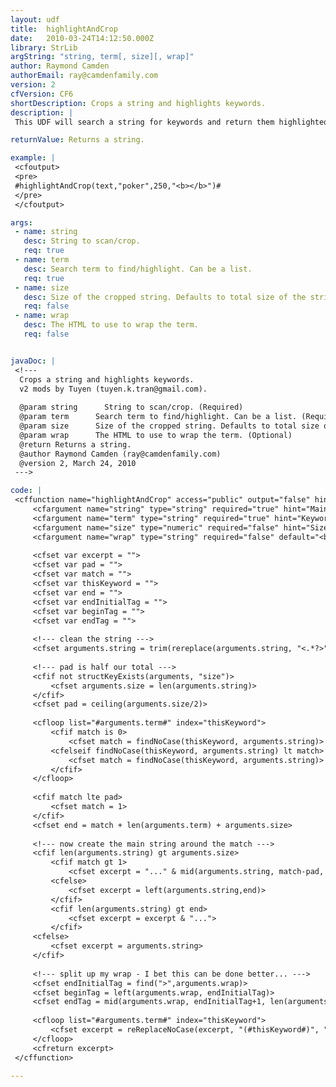```yaml
---
layout: udf
title:  highlightAndCrop
date:   2010-03-24T14:12:50.000Z
library: StrLib
argString: "string, term[, size][, wrap]"
author: Raymond Camden
authorEmail: ray@camdenfamily.com
version: 2
cfVersion: CF6
shortDescription: Crops a string and highlights keywords.
description: |
 This UDF will search a string for keywords and return them highlighted. It also crops the string &quot;around&quot; the matched term. Useful on search results pages. This UDF requires ColdFusion 9 only because of the use of var after the beginning of the UDF. It could easily be modified to work in CFMX.

returnValue: Returns a string.

example: |
 <cfoutput>
 <pre>
 #highlightAndCrop(text,"poker",250,"<b></b>")#
 </pre>
 </cfoutput>

args:
 - name: string
   desc: String to scan/crop.
   req: true
 - name: term
   desc: Search term to find/highlight. Can be a list.
   req: true
 - name: size
   desc: Size of the cropped string. Defaults to total size of the string.
   req: false
 - name: wrap
   desc: The HTML to use to wrap the term.
   req: false


javaDoc: |
 <!---
  Crops a string and highlights keywords.
  v2 mods by Tuyen (tuyen.k.tran@gmail.com).
  
  @param string      String to scan/crop. (Required)
  @param term      Search term to find/highlight. Can be a list. (Required)
  @param size      Size of the cropped string. Defaults to total size of the string. (Optional)
  @param wrap      The HTML to use to wrap the term. (Optional)
  @return Returns a string. 
  @author Raymond Camden (ray@camdenfamily.com) 
  @version 2, March 24, 2010 
 --->

code: |
 <cffunction name="highlightAndCrop" access="public" output="false" hint="Given an arbitrary string and a search term, find it, and return a 'cropped' set of text around the match.">
     <cfargument name="string" type="string" required="true" hint="Main blob of text">
     <cfargument name="term" type="string" required="true" hint="Keyword to look for.">
     <cfargument name="size" type="numeric" required="false" hint="Size of result string. Defaults to total size of string. Note this is a bit fuzzy - we split it in two and return that amount before and after the match. The size of term and wrap will therefore impact total string length.">
     <cfargument name="wrap" type="string" required="false" default="<b></b>" hint="HTML to wrap the match. MUST be one pair of HTML tags.">
 
     <cfset var excerpt = "">
     <cfset var pad = "">
     <cfset var match = "">
     <cfset var thisKeyword = "">
     <cfset var end = "">
     <cfset var endInitialTag = "">
     <cfset var beginTag = "">
     <cfset var endTag = "">
     
     <!--- clean the string --->
     <cfset arguments.string = trim(rereplace(arguments.string, "<.*?>", "", "all"))>
 
     <!--- pad is half our total --->
     <cfif not structKeyExists(arguments, "size")>
         <cfset arguments.size = len(arguments.string)>
     </cfif>
     <cfset pad = ceiling(arguments.size/2)>
 
     <cfloop list="#arguments.term#" index="thisKeyword">
         <cfif match is 0>
             <cfset match = findNoCase(thisKeyword, arguments.string)>
         <cfelseif findNoCase(thisKeyword, arguments.string) lt match>
             <cfset match = findNoCase(thisKeyword, arguments.string)>
         </cfif>
     </cfloop>
        
     <cfif match lte pad>
         <cfset match = 1>
     </cfif>
     <cfset end = match + len(arguments.term) + arguments.size>
 
     <!--- now create the main string around the match --->
     <cfif len(arguments.string) gt arguments.size>
         <cfif match gt 1>
             <cfset excerpt = "..." & mid(arguments.string, match-pad, end-match)>
         <cfelse>
             <cfset excerpt = left(arguments.string,end)>
         </cfif>
         <cfif len(arguments.string) gt end>
             <cfset excerpt = excerpt & "...">
         </cfif>
     <cfelse>
         <cfset excerpt = arguments.string>
     </cfif>
 
     <!--- split up my wrap - I bet this can be done better... --->
     <cfset endInitialTag = find(">",arguments.wrap)>
     <cfset beginTag = left(arguments.wrap, endInitialTag)>
     <cfset endTag = mid(arguments.wrap, endInitialTag+1, len(arguments.wrap))>
 
     <cfloop list="#arguments.term#" index="thisKeyword">
         <cfset excerpt = reReplaceNoCase(excerpt, "(#thisKeyword#)", "#beginTag#\1#endTag#","all")>
     </cfloop>
     <cfreturn excerpt>
 </cffunction>

---
```


